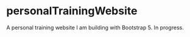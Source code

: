 # personalTrainingWebsite

A personal training website I am building with Bootstrap 5. In progress.
